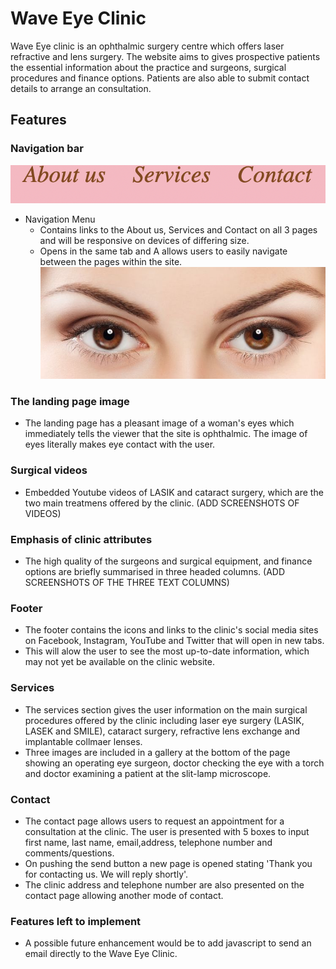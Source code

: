 # Wave Eye Clinic
Wave Eye clinic is an ophthalmic surgery centre which offers laser refractive and lens surgery. The website aims to gives prospective patients the essential information about the practice and surgeons, surgical procedures and finance options. Patients are also able to submit contact details to arrange an consultation.
## Features 
### Navigation bar
![Mockup](assets/doc/nav.png)
* Navigation Menu
    * Contains links to the About us, Services and Contact on all 3 pages and will be responsive on devices of differing size.
    * Opens in the same tab and A
    allows users to easily navigate between the pages within the site. 
![Mockup](assets/doc/brown-eyes.jpeg)
### The landing page image
* The landing page has a pleasant image of a woman's eyes which immediately tells the viewer that the site is ophthalmic. The image of eyes literally makes eye contact with the user.

### Surgical videos
*  Embedded Youtube videos of LASIK and cataract surgery, which are the two main treatmens offered by the clinic. (ADD SCREENSHOTS OF VIDEOS)

### Emphasis of clinic attributes
* The high quality of the surgeons and surgical equipment, and finance options are briefly summarised in three headed columns. (ADD SCREENSHOTS OF THE THREE TEXT COLUMNS)

### Footer
* The footer contains the icons and links to the clinic's social media sites on Facebook, Instagram, YouTube and Twitter that will open in new tabs. 
* This will alow the user to see the most up-to-date information, which may not yet be available on the clinic website.
  
### Services
* The services section gives the user information on the main surgical procedures offered by the clinic including laser eye surgery (LASIK, LASEK and SMILE), cataract surgery, refractive lens exchange and implantable collmaer lenses. 
* Three images are included in a gallery at the bottom of the page showing an operating eye surgeon, doctor checking the eye with a torch and doctor examining a patient at the slit-lamp microscope.

### Contact
* The contact page allows users to request an appointment for a consultation at the clinic. The user is presented with 5 boxes to input first name, last name, email,address, telephone number and comments/questions. 
* On pushing the send button a new page is opened stating 'Thank you for contacting us. We will reply shortly'.
* The clinic address and telephone number are also presented on the contact page allowing another mode of contact.

### Features left to implement
* A possible future enhancement would be to add javascript to send an email directly to the Wave Eye Clinic.